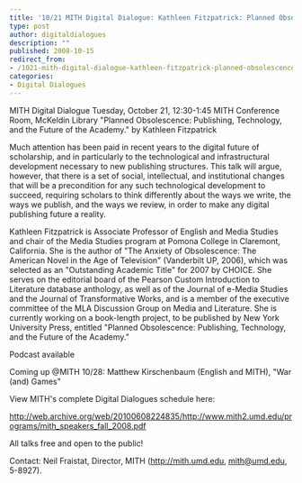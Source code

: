 ```yaml
---
title: '10/21 MITH Digital Dialogue: Kathleen Fitzpatrick: Planned Obsolescence: Publishing, Technology, and the Future of the Academy.'
type: post
author: digitaldialogues
description: ""
published: 2008-10-15
redirect_from: 
- /1021-mith-digital-dialogue-kathleen-fitzpatrick-planned-obsolescence-publishing-technology-future-academy/
categories:
- Digital Dialogues
---
```

MITH Digital Dialogue Tuesday, October 21, 12:30-1:45 MITH Conference Room, McKeldin Library "Planned Obsolescence: Publishing, Technology, and the Future of the Academy." by Kathleen Fitzpatrick

Much attention has been paid in recent years to the digital future of scholarship, and in particularly to the technological and infrastructural development necessary to new publishing structures. This talk will argue, however, that there is a set of social, intellectual, and institutional changes that will be a precondition for any such technological development to succeed, requiring scholars to think differently about the ways we write, the ways we publish, and the ways we review, in order to make any digital publishing future a reality.

Kathleen Fitzpatrick is Associate Professor of English and Media Studies and chair of the Media Studies program at Pomona College in Claremont, California. She is the author of "The Anxiety of Obsolescence: The American Novel in the Age of Television" (Vanderbilt UP, 2006), which was selected as an "Outstanding Academic Title" for 2007 by CHOICE. She serves on the editorial board of the Pearson Custom Introduction to Literature database anthology, as well as of the Journal of e-Media Studies and the Journal of Transformative Works, and is a member of the executive committee of the MLA Discussion Group on Media and Literature. She is currently working on a book-length project, to be published by New York University Press, entitled "Planned Obsolescence: Publishing, Technology, and the Future of the Academy."

Podcast available

Coming up @MITH 10/28: Matthew Kirschenbaum (English and MITH), "War (and) Games"

View MITH's complete Digital Dialogues schedule here:

http://web.archive.org/web/20100608224835/http://www.mith2.umd.edu/programs/mith_speakers_fall_2008.pdf

All talks free and open to the public!

Contact: Neil Fraistat, Director, MITH (http://mith.umd.edu, mith@umd.edu, 5-8927).
